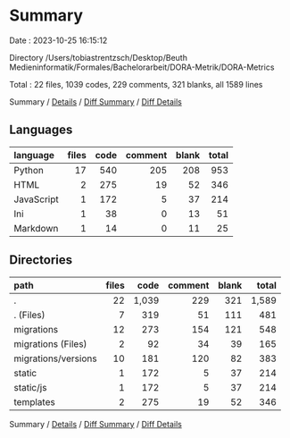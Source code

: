 # Summary

Date : 2023-10-25 16:15:12

Directory /Users/tobiastrentzsch/Desktop/Beuth Medieninformatik/Formales/Bachelorarbeit/DORA-Metrik/DORA-Metrics

Total : 22 files,  1039 codes, 229 comments, 321 blanks, all 1589 lines

Summary / [Details](details.md) / [Diff Summary](diff.md) / [Diff Details](diff-details.md)

## Languages
| language | files | code | comment | blank | total |
| :--- | ---: | ---: | ---: | ---: | ---: |
| Python | 17 | 540 | 205 | 208 | 953 |
| HTML | 2 | 275 | 19 | 52 | 346 |
| JavaScript | 1 | 172 | 5 | 37 | 214 |
| Ini | 1 | 38 | 0 | 13 | 51 |
| Markdown | 1 | 14 | 0 | 11 | 25 |

## Directories
| path | files | code | comment | blank | total |
| :--- | ---: | ---: | ---: | ---: | ---: |
| . | 22 | 1,039 | 229 | 321 | 1,589 |
| . (Files) | 7 | 319 | 51 | 111 | 481 |
| migrations | 12 | 273 | 154 | 121 | 548 |
| migrations (Files) | 2 | 92 | 34 | 39 | 165 |
| migrations/versions | 10 | 181 | 120 | 82 | 383 |
| static | 1 | 172 | 5 | 37 | 214 |
| static/js | 1 | 172 | 5 | 37 | 214 |
| templates | 2 | 275 | 19 | 52 | 346 |

Summary / [Details](details.md) / [Diff Summary](diff.md) / [Diff Details](diff-details.md)
